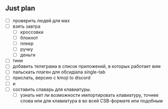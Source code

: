 ## Just plan
- [ ] проверить людей для мах
- [ ] взять завтра
	- [ ] кроссовки 
	- [ ] блокнот
	- [ ] плеер
	- [ ] ручку
	- [ ] деньги
- [ ] тини
- [ ] добавить телеграма в список приложений, в которых работает вим
- [ ] пальскать плаген для обсидiana single-tab
- [ ] прислать, версию с kmoji to discord
- [ ] и
- [ ] составить славарь для клавиатуры.
	- [ ] узнать нет ли возможности импортировать клавиатуру, точнее слова или для клавиатура в во всей СSВ-формате или подобным
